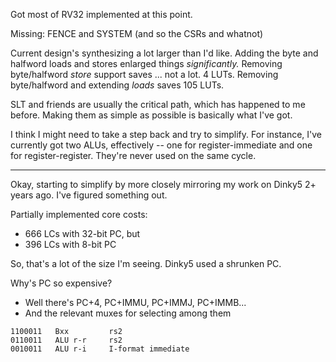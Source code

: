 Got most of RV32 implemented at this point.

Missing: FENCE and SYSTEM (and so the CSRs and whatnot)

Current design's synthesizing a lot larger than I'd like. Adding the byte and
halfword loads and stores enlarged things _significantly._ Removing
byte/halfword _store_ support saves ... not a lot. 4 LUTs. Removing
byte/halfword and extending _loads_ saves 105 LUTs.

SLT and friends are usually the critical path, which has happened to me before.
Making them as simple as possible is basically what I've got.

I think I might need to take a step back and try to simplify. For instance, I've
currently got two ALUs, effectively -- one for register-immediate and one for
register-register. They're never used on the same cycle.

---

Okay, starting to simplify by more closely mirroring my work on Dinky5 2+ years
ago. I've figured something out.

Partially implemented core costs:
- 666 LCs with 32-bit PC, but
- 396 LCs with 8-bit PC

So, that's a lot of the size I'm seeing. Dinky5 used a shrunken PC.

Why's PC so expensive?

- Well there's PC+4, PC+IMMU, PC+IMMJ, PC+IMMB...
- And the relevant muxes for selecting among them



```
1100011   Bxx         rs2
0110011   ALU r-r     rs2
0010011   ALU r-i     I-format immediate
```
